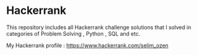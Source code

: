 # Hackerrank
This repository includes all Hackerrank challenge solutions that I solved in categories of Problem Solving , Python , SQL and etc.

My Hackerrank profile : https://www.hackerrank.com/selim_ozen
